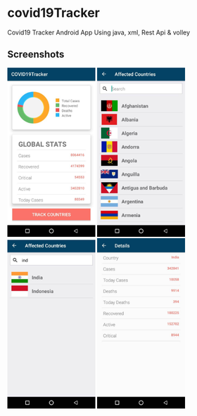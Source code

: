 # covid19Tracker
Covid19 Tracker Android App
Using java, xml, Rest Api & volley

## Screenshots
<p float="left">
<img src="images/2.jpeg" width=200>
<img src="images/4.jpeg" width=200>
<img src="images/1.jpeg" width=200>
<img src="images/3.jpeg" width=200>
